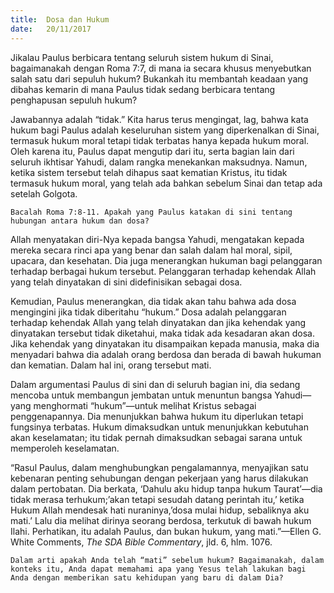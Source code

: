 ```yaml
---
title:  Dosa dan Hukum
date:   20/11/2017
---
```


Jikalau Paulus berbicara tentang seluruh sistem hukum di Sinai, bagaimanakah dengan Roma 7:7, di mana ia secara khusus menyebutkan salah satu dari sepuluh hukum? Bukankah itu membantah keadaan yang dibahas kemarin di mana Paulus tidak sedang berbicara tentang penghapusan sepuluh hukum?

Jawabannya adalah “tidak.” Kita harus terus mengingat, lag, bahwa kata hukum bagi Paulus adalah keseluruhan sistem yang diperkenalkan di Sinai, termasuk hukum moral tetapi tidak terbatas hanya kepada hukum moral. Oleh karena itu, Paulus dapat mengutip dari itu, serta bagian lain dari seluruh ikhtisar Yahudi, dalam rangka menekankan maksudnya. Namun, ketika sistem tersebut telah dihapus saat kematian Kristus, itu tidak termasuk hukum moral, yang telah ada bahkan sebelum Sinai dan tetap ada setelah Golgota.

`Bacalah Roma 7:8-11. Apakah yang Paulus katakan di sini tentang hubungan antara hukum dan dosa?`

Allah menyatakan diri-Nya kepada bangsa Yahudi, mengatakan kepada mereka secara rinci apa yang benar dan salah dalam hal moral, sipil, upacara, dan kesehatan. Dia juga menerangkan hukuman bagi pelanggaran terhadap berbagai hukum tersebut. Pelanggaran terhadap kehendak Allah yang telah dinyatakan di sini didefinisikan sebagai dosa.

Kemudian, Paulus menerangkan, dia tidak akan tahu bahwa ada dosa mengingini jika tidak diberitahu “hukum.” Dosa adalah pelanggaran terhadap kehendak Allah yang telah dinyatakan dan jika kehendak yang dinyatakan tersebut tidak diketahui, maka tidak ada kesadaran akan dosa. Jika kehendak yang dinyatakan itu disampaikan kepada manusia, maka dia menyadari bahwa dia adalah orang berdosa dan berada di bawah hukuman dan kematian. Dalam hal ini, orang tersebut mati.

Dalam argumentasi Paulus di sini dan di seluruh bagian ini, dia sedang mencoba untuk membangun jembatan untuk menuntun bangsa Yahudi—yang menghormati “hukum”—untuk melihat Kristus sebagai penggenapannya. Dia menunjukkan bahwa hukum itu diperlukan tetapi fungsinya terbatas. Hukum dimaksudkan untuk menunjukkan kebutuhan akan keselamatan; itu tidak pernah dimaksudkan sebagai sarana untuk memperoleh keselamatan.

“Rasul Paulus, dalam menghubungkan pengalamannya, menyajikan satu kebenaran penting sehubungan dengan pekerjaan yang harus dilakukan dalam pertobatan. Dia berkata, ‘Dahulu aku hidup tanpa hukum Taurat’—dia tidak merasa terhukum;’akan tetapi sesudah datang perintah itu,’ ketika Hukum Allah mendesak hati nuraninya,’dosa mulai hidup, sebaliknya aku mati.’ Lalu dia melihat dirinya seorang berdosa, terkutuk di bawah hukum Ilahi. Perhatikan, itu adalah Paulus, dan bukan hukum, yang mati.”—Ellen G. White Comments, *The SDA Bible Commentary*, jld. 6, hlm. 1076.

`Dalam arti apakah Anda telah “mati” sebelum hukum? Bagaimanakah, dalam konteks itu, Anda dapat memahami apa yang Yesus telah lakukan bagi Anda dengan memberikan satu kehidupan yang baru di dalam Dia?`
